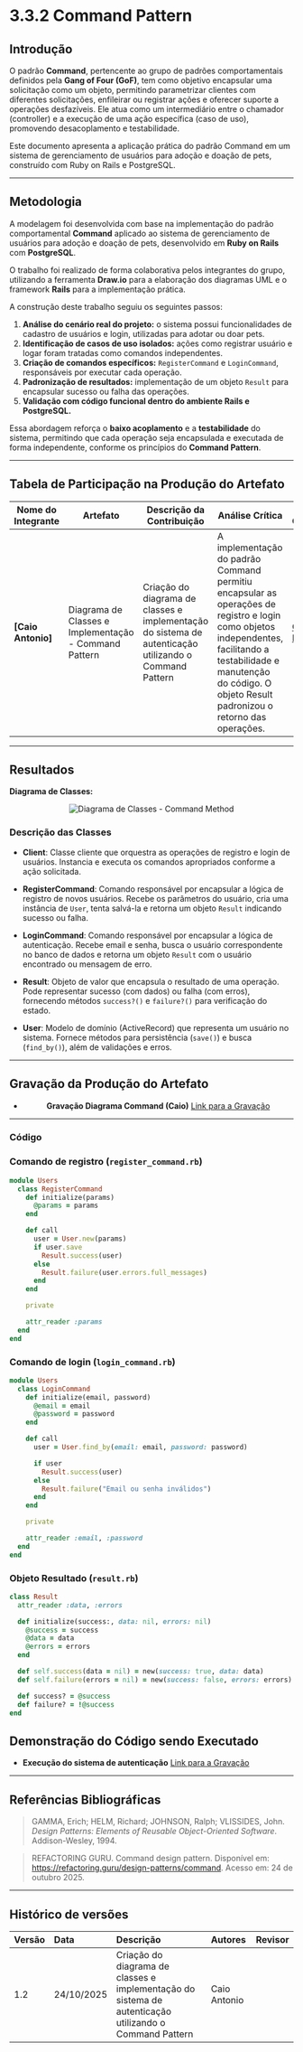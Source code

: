 # 3.3.2 Command Pattern

## **Introdução**

O padrão **Command**, pertencente ao grupo de padrões comportamentais definidos pela **Gang of Four (GoF)**, tem como objetivo encapsular uma solicitação como um objeto, permitindo parametrizar clientes com diferentes solicitações, enfileirar ou registrar ações e oferecer suporte a operações desfazíveis. Ele atua como um intermediário entre o chamador (controller) e a execução de uma ação específica (caso de uso), promovendo desacoplamento e testabilidade.

Este documento apresenta a aplicação prática do padrão Command em um sistema de gerenciamento de usuários para adoção e doação de pets, construído com Ruby on Rails e PostgreSQL.

---

## **Metodologia**

A modelagem foi desenvolvida com base na implementação do padrão comportamental **Command** aplicado ao sistema de gerenciamento de usuários para adoção e doação de pets, desenvolvido em **Ruby on Rails** com **PostgreSQL**.

O trabalho foi realizado de forma colaborativa pelos integrantes do grupo, utilizando a ferramenta **Draw.io** para a elaboração dos diagramas UML e o framework **Rails** para a implementação prática.

A construção deste trabalho seguiu os seguintes passos:

1. **Análise do cenário real do projeto:** o sistema possui funcionalidades de cadastro de usuários e login, utilizadas para adotar ou doar pets.  
2. **Identificação de casos de uso isolados:** ações como registrar usuário e logar foram tratadas como comandos independentes.  
3. **Criação de comandos específicos:** `RegisterCommand` e `LoginCommand`, responsáveis por executar cada operação.  
4. **Padronização de resultados:** implementação de um objeto `Result` para encapsular sucesso ou falha das operações.  
5. **Validação com código funcional dentro do ambiente Rails e PostgreSQL.**

Essa abordagem reforça o **baixo acoplamento** e a **testabilidade** do sistema, permitindo que cada operação seja encapsulada e executada de forma independente, conforme os princípios do **Command Pattern**.

---

## **Tabela de Participação na Produção do Artefato**

<center>

| <center>Nome do<br>Integrante | <center>Artefato | <center>Descrição da<br>Contribuição | <center>Análise Crítica | <center>Link Comprobatório |
| :--- | :--- | :--- | :--- | :--- |
| **[Caio Antonio]** | Diagrama de Classes e Implementação - Command Pattern | Criação do diagrama de classes e implementação do sistema de autenticação utilizando o Command Pattern | A implementação do padrão Command permitiu encapsular as operações de registro e login como objetos independentes, facilitando a testabilidade e manutenção do código. O objeto Result padronizou o retorno das operações. | [Gravação Diagrama](https://unbbr-my.sharepoint.com/personal/221031130_aluno_unb_br/_layouts/15/stream.aspx?id=/personal/221031130_aluno_unb_br/Documents/Grava%C3%A7%C3%B5es/Reuni%C3%A3o%20com%20Caio%20Antonio%20Araujo%20Garcia%20De%20Almeida-20251024_111044-Grava%C3%A7%C3%A3o%20de%20Reuni%C3%A3o.mp4) |

</center>

---

## **Resultados**

**Diagrama de Classes:**

<center>

![Diagrama de Classes - Command Method](../assets/StrategyMethod/diagrama_command.PNG)

</center>

### **Descrição das Classes**

- **Client**: Classe cliente que orquestra as operações de registro e login de usuários. Instancia e executa os comandos apropriados conforme a ação solicitada.

- **RegisterCommand**: Comando responsável por encapsular a lógica de registro de novos usuários. Recebe os parâmetros do usuário, cria uma instância de `User`, tenta salvá-la e retorna um objeto `Result` indicando sucesso ou falha.

- **LoginCommand**: Comando responsável por encapsular a lógica de autenticação. Recebe email e senha, busca o usuário correspondente no banco de dados e retorna um objeto `Result` com o usuário encontrado ou mensagem de erro.

- **Result**: Objeto de valor que encapsula o resultado de uma operação. Pode representar sucesso (com dados) ou falha (com erros), fornecendo métodos `success?()` e `failure?()` para verificação do estado.

- **User**: Modelo de domínio (ActiveRecord) que representa um usuário no sistema. Fornece métodos para persistência (`save()`) e busca (`find_by()`), além de validações e erros.

---

## **Gravação da Produção do Artefato**

<center>

* **Gravação Diagrama Command (Caio)** [Link para a Gravação](https://unbbr-my.sharepoint.com/personal/221031130_aluno_unb_br/_layouts/15/stream.aspx?id=/personal/221031130_aluno_unb_br/Documents/Grava%C3%A7%C3%B5es/Reuni%C3%A3o%20com%20Caio%20Antonio%20Araujo%20Garcia%20De%20Almeida-20251024_111044-Grava%C3%A7%C3%A3o%20de%20Reuni%C3%A3o.mp4)

</center>

---

### **Código**

### Comando de registro (`register_command.rb`)

```ruby
module Users
  class RegisterCommand
    def initialize(params)
      @params = params
    end

    def call
      user = User.new(params)
      if user.save
        Result.success(user)
      else
        Result.failure(user.errors.full_messages)
      end
    end

    private

    attr_reader :params
  end
end
```

### Comando de login (`login_command.rb`)

```ruby
module Users
  class LoginCommand
    def initialize(email, password)
      @email = email
      @password = password
    end

    def call
      user = User.find_by(email: email, password: password)

      if user
        Result.success(user)
      else
        Result.failure("Email ou senha inválidos")
      end
    end

    private

    attr_reader :email, :password
  end
end
```

### Objeto Resultado (`result.rb`)

```ruby
class Result
  attr_reader :data, :errors

  def initialize(success:, data: nil, errors: nil)
    @success = success
    @data = data
    @errors = errors
  end

  def self.success(data = nil) = new(success: true, data: data)
  def self.failure(errors = nil) = new(success: false, errors: errors)

  def success? = @success
  def failure? = !@success
end
```

## Demonstração do Código sendo Executado

- **Execução do sistema de autenticação** [Link para a Gravação](https://unbbr-my.sharepoint.com/personal/221031130_aluno_unb_br/_layouts/15/stream.aspx?id=/personal/221031130_aluno_unb_br/Documents/Grava%C3%A7%C3%B5es/Reuni%C3%A3o%20com%20Caio%20Antonio%20Araujo%20Garcia%20De%20Almeida-20251024_112818-Grava%C3%A7%C3%A3o%20de%20Reuni%C3%A3o.mp4)

---

## **Referências Bibliográficas**

> GAMMA, Erich; HELM, Richard; JOHNSON, Ralph; VLISSIDES, John. _Design Patterns: Elements of Reusable Object-Oriented Software_. Addison-Wesley, 1994.

> REFACTORING GURU. Command design pattern. Disponível em: <https://refactoring.guru/design-patterns/command>. Acesso em: 24 de outubro 2025.

---

## **Histórico de versões**

| Versão | Data       | Descrição | Autores | Revisor |
| :--- | :--- | :--- | :--- | :--- |
| 1.2 | 24/10/2025 | Criação do diagrama de classes e implementação do sistema de autenticação utilizando o Command Pattern | Caio Antonio |  |